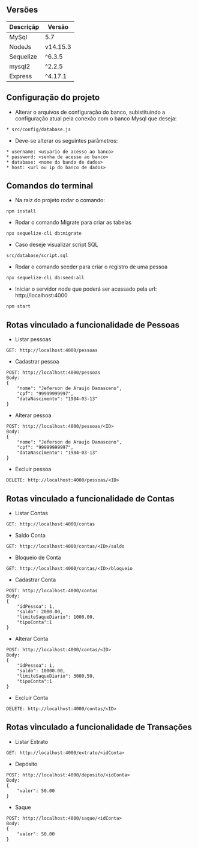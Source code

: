 ## Versões

| Descriçãp | Versão |
|-|-|
| MySql | 5.7 |
| NodeJs | v14.15.3 |
| Sequelize | ^6.3.5 |
| mysql2 | ^2.2.5 |
| Express | ^4.17.1 |


## Configuração do projeto
- Alterar o arquivos de configuração do banco, subistituindo a configuração atual pela conexão com o banco Mysql que deseja:
```
* src/config/database.js
```

- Deve-se alterar os seguintes parâmetros:
```
* username: <usuario de acesso ao banco>
* password: <senha de acesso ao banco>
* database: <nome do bando de dados>
* host: <url ou ip do banco de dados>
```

## Comandos do terminal

- Na raiz do projeto rodar o comando:
```
npm install
```
- Rodar o comando Migrate para criar as tabelas
```
npx sequelize-cli db:migrate
```

- Caso deseje visualizar script SQL
```
src/database/script.sql
```

- Rodar o comando seeder para criar o registro de uma pessoa
```
npx sequelize-cli db:seed:all
```

- Iniciar o servidor node que poderá ser acessado pela url: http://localhost:4000
```
npm start
```


## Rotas vinculado a funcionalidade de Pessoas

- Listar pessoas
```
GET: http://localhost:4000/pessoas
```

- Cadastrar pessoa
```
POST: http://localhost:4000/pessoas
Body:
{
	"nome": "Jeferson de Araujo Damasceno",
	"cpf": "99999999997",
	"dataNascimento": "1984-03-13"
}
```

- Alterar pessoa
```
POST: http://localhost:4000/pessoas/<ID>
Body:
{
	"nome": "Jeferson de Araujo Damasceno",
	"cpf": "99999999997",
	"dataNascimento": "1984-03-13"
}
```

- Excluir pessoa
```
DELETE: http://localhost:4000/pessoas/<ID>
```

## Rotas vinculado a funcionalidade de Contas

- Listar Contas
```
GET: http://localhost:4000/contas
```

- Saldo Conta
```
GET: http://localhost:4000/contas/<ID>/saldo
```

- Bloqueio de Conta
```
GET: http://localhost:4000/contas/<ID>/bloqueio
```

- Cadastrar Conta
```
POST: http://localhost:4000/contas
Body:
{
	"idPessoa": 1,
	"saldo": 2000.00,
	"limiteSaqueDiario": 1000.00,
	"tipoConta":1
}
```

- Alterar Conta
```
POST: http://localhost:4000/contas/<ID>
Body:
{
	"idPessoa": 1,
	"saldo": 10000.00,
	"limiteSaqueDiario": 3000.50,
	"tipoConta":1
}
```

- Excluir Conta
```
DELETE: http://localhost:4000/contas/<ID>
```

## Rotas vinculado a funcionalidade de Transações

- Listar Extrato
```
GET: http://localhost:4000/extrato/<idConta>
```

- Depósito
```
POST: http://localhost:4000/deposito/<idConta>
Body:
{
	"valor": 50.00
}
```

- Saque
```
POST: http://localhost:4000/saque/<idConta>
Body:
{
	"valor": 50.00
}
```
